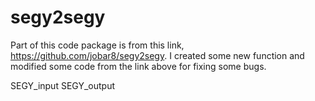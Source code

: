 # segy2segy

Part of this code package is from this link, https://github.com/jobar8/segy2segy.
I created some new function and modified some code from the link above for fixing some bugs.

SEGY_input
SEGY_output
